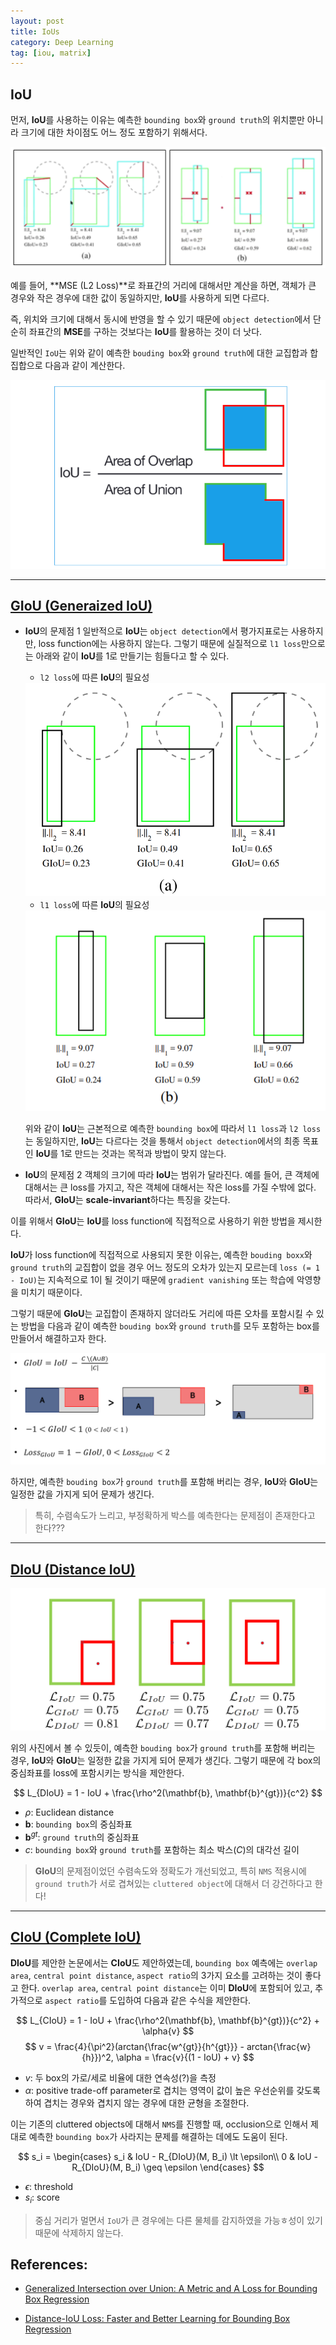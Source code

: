 ```yaml
---
layout: post
title: IoUs
category: Deep Learning
tag: [iou, matrix]
---
```


## IoU

먼저, **IoU**를 사용하는 이유는 예측한 `bounding box`와 `ground truth`의 위치뿐만 아니라 크기에 대한 차이점도 어느 정도 포함하기 위해서다. 

<img src='/assets/computer_vision/papers/iou/iou_reason.png'>

예를 들어, **MSE (L2 Loss)**로 좌표간의 거리에 대해서만 계산을 하면, 객체가 큰 경우와 작은 경우에 대한 값이 동일하지만, **IoU**를 사용하게 되면 다르다. 

즉, 위치와 크기에 대해서 동시에 반영을 할 수 있기 때문에 `object detection`에서 단순히 좌표간의 **MSE**를 구하는 것보다는 **IoU**를 활용하는 것이 더 낫다.


일반적인 `IoU`는 위와 같이 예측한 `bouding box`와 `ground truth`에 대한 교집합과 합집합으로  다음과 같이 계산한다. 

<img src='/assets/computer_vision/papers/iou/iou.png'>

----------------------------------------------
## [GIoU (Generaized IoU)](https://arxiv.org/abs/1902.09630)

- **IoU**의 문제점 1
  일반적으로 **IoU**는 `object detection`에서 평가지표로는 사용하지만, loss function에는 사용하지 않는다. 그렇기 때문에 실질적으로 `l1 loss`만으로는 아래와 같이 **IoU**를 1로 만들기는 힘들다고 할 수 있다. 

  - `l2 loss`에 따른 **IoU**의 필요성 
  <img src='/assets/computer_vision/papers/iou/giou_a.png'>

  - `l1 loss`에 따른 **IoU**의 필요성
  <img src='/assets/computer_vision/papers/iou/giou_b.png'>

  위와 같이 **IoU**는 근본적으로 예측한 `bounding box`에 따라서 `l1 loss`과 `l2 loss`는 동일하지만, **IoU**는 다르다는 것을 통해서 `object detection`에서의 최종 목표인 **IoU**를 1로 만드는 것과는 목적과 방법이 맞지 않는다.

- **IoU**의 문제점 2
  객체의 크기에 따라 **IoU**는 범위가 달라진다. 예를 들어, 큰 객체에 대해서는 큰 loss를 가지고, 작은 객체에 대해서는 작은 loss를 가질 수밖에 없다. 따라서, **GIoU**는 **scale-invariant**하다는 특징을 갖는다.

이를 위해서 **GIoU**는 **IoU**를 loss function에 직접적으로 사용하기 위한 방법을 제시한다.

**IoU**가 loss function에 직접적으로 사용되지 못한 이유는, 예측한 `bouding boxx`와 `ground truth`의 교집합이 없을 경우 어느 정도의 오차가 있는지 모르는데 `loss (= 1 - IoU)`는 지속적으로 1이 될 것이기 때문에 `gradient vanishing` 또는 학습에 악영향을 미치기 때문이다. 

그렇기 때문에 **GIoU**는 교집합이 존재하지 않더라도 거리에 따른 오차를 포함시킬 수 있는 방법을 다음과 같이 예측한 `bouding box`와 `ground truth`를 모두 포함하는 box를 만들어서 해결하고자 한다.

<img src='/assets/computer_vision/papers/iou/giou.png'>

하지만, 예측한 `bouding box`가 `ground truth`를 포함해 버리는 경우, **IoU**와 **GIoU**는 일정한 값을 가지게 되어 문제가 생긴다. 

> 특히, 수렴속도가 느리고, 부정확하게 박스를 예측한다는 문제점이 존재한다고 한다???

----------------------------------------------
## [DIoU (Distance IoU)](https://arxiv.org/abs/1911.08287)

<img src='/assets/computer_vision/papers/iou/diou_reason.png'>

위의 사진에서 볼 수 있듯이, 예측한 `bouding box`가 `ground truth`를 포함해 버리는 경우, **IoU**와 **GIoU**는 일정한 값을 가지게 되어 문제가 생긴다. 그렇기 때문에 각 box의 중심좌표를 loss에 포함시키는 방식을 제안한다. 

$$
L_{DIoU} = 1 - IoU + \frac{\rho^2(\mathbf{b}, \mathbf{b}^{gt})}{c^2}
$$

- $\rho$: Euclidean distance
- $\mathbf{b}$: `bounding box`의 중심좌표
- $\mathbf{b}^{gt}$: `ground truth`의 중심좌표
- $c$: `bounding box`와 `ground truth`를 포함하는 최소 박스($C$)의 대각선 길이

> **GIoU**의 문제점이었던 수렴속도와 정확도가 개선되었고, 특히 `NMS` 적용시에 `ground truth`가 서로 겹쳐있는 `cluttered object`에 대해서 더 강건하다고 한다!


----------------------------------------------
## [CIoU (Complete IoU)](https://arxiv.org/abs/1911.08287)

**DIoU**를 제안한 논문에서는 **CIoU**도 제안하였는데, `bounding box` 예측에는 `overlap area`, `central point distance`, `aspect ratio`의 3가지 요소를 고려하는 것이 좋다고 한다. `overlap area`, `central point distance`는 이미 **DIoU**에 포함되어 있고, 추가적으로 `aspect ratio`를 도입하여 다음과 같은 수식을 제안한다. 

$$
L_{CIoU} = 1 - IoU + \frac{\rho^2(\mathbf{b}, \mathbf{b}^{gt})}{c^2} + \alpha{v}
$$
$$
v = \frac{4}{\pi^2}(arctan{\frac{w^{gt}}{h^{gt}}} - arctan{\frac{w}{h}})^2, 
\alpha = \frac{v}{(1 - IoU) + v}
$$

- $v$: 두 box의 가로/세로 비율에 대한 연속성(?)을 측정
- $\alpha$: positive trade-off parameter로 겹치는 영역이 값이 높은 우선순위를 갖도록 하여 겹치는 경우와 겹치지 않는 경우에 대한 균형을 조절한다.


이는 기존의 cluttered objects에 대해서 `NMS`를 진행할 때, occlusion으로 인해서 제대로 예측한 `bounding box`가 사라지는 문제를 해결하는 데에도 도움이 된다. 

$$
s_i =
    \begin{cases}
      s_i & IoU - R_{DIoU}(M, B_i) \lt \epsilon\\
      0 & IoU - R_{DIoU}(M, B_i) \geq \epsilon
    \end{cases} 
$$

- $\epsilon$: threshold
- $s_i$: score

> 중심 거리가 멀면서 `IoU`가 큰 경우에는 다른 물체를 감지하였을 가능ㅎ성이 있기 때문에 삭제하지 않는다.

## References:

- [Generalized Intersection over Union: A Metric and A Loss for Bounding Box Regression
](https://arxiv.org/abs/1902.09630)

- [Distance-IoU Loss: Faster and Better Learning for Bounding Box Regression](https://arxiv.org/abs/1911.08287)